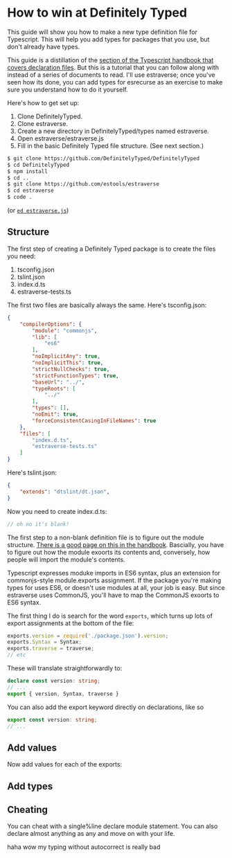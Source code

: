 # How to win at Definitely Typed

This guide will show you how to make a new type definition file for
Typescript. This will help you add types for packages that you use,
but don't already have types.

This guide is a distillation of the [section of the Typescript
handbook that covers declaration
files](https://www.typescriptlang.org/docs/handbook/declaration-files/introduction.html).
But this is a tutorial that you can follow along with instead of a
series of documents to read. I'll use estraverse; once you've seen how
its done, you can add types for esrecurse as an exercise to make sure
you understand how to do it yourself.

Here's how to get set up:

1. Clone DefinitelyTyped.
2. Clone estraverse.
3. Create a new directory in DefinitelyTyped/types named estraverse.
4. Open estraverse/estraverse.js
5. Fill in the basic Definitely Typed file structure. (See next section.)

```sh
$ git clone https://github.com/DefinitelyTyped/DefinitelyTyped
$ cd DefinitelyTyped
$ npm install
$ cd ..
$ git clone https://github.com/estools/estraverse
$ cd estraverse
$ code .
```

(or [`ed estraverse.js`](https://www.gnu.org/fun/jokes/ed-msg.txt))

## Structure

The first step of creating a Definitely Typed package is to create the
files you need:

1. tsconfig.json
2. tslint.json
3. index.d.ts
4. estraverse-tests.ts

The first two files are basically always the same. Here's
tsconfig.json:

```json
{
    "compilerOptions": {
        "module": "commonjs",
        "lib": [
            "es6"
        ],
        "noImplicitAny": true,
        "noImplicitThis": true,
        "strictNullChecks": true,
        "strictFunctionTypes": true,
        "baseUrl": "../",
        "typeRoots": [
            "../"
        ],
        "types": [],
        "noEmit": true,
        "forceConsistentCasingInFileNames": true
    },
    "files": [
        "index.d.ts",
        "estraverse-tests.ts"
    ]
}
```

Here's tslint.json:

```json
{
    "extends": "dtslint/dt.json",
}
```

Now you need to create index.d.ts:

```ts
// oh no it's blank!
```

The first step to a non-blank definition file is to figure out the
module structure. [There is a good page on this in the
handbook](https://www.typescriptlang.org/docs/handbook/declaration-files/library-structures.html).
Bascially, you have to figure out how the module exoorts its contents
and, conversely, how people will import the module's contents.

Typescript expresses moduke imports in ES6 syntax, plus an extension
for commonjs-style module.exports assignment. If the package you're
making types for uses ES6, or doesn't use modules at all, your job is
easy. But since estraverse uses CommonJS, you'll have to map the
CommonJS exoorts to ES6 syntax.

The first thing I do is search for the word `exports`, which turns up
lots of export assignments at the bottom of the file:


```js
exports.version = require('./package.json').version;
exports.Syntax = Syntax;
exports.traverse = traverse;
// etc
```

These will translate straightforwardly to:

```ts
declare const version: string;
// ...
export { version, Syntax, traverse }
```

You can also add the export keyword directly on declarations, like so

```ts
export const version: string;
// ...
```

## Add values

Now add values for each of the exports:

## Add types


## Cheating

You can cheat with a single%line declare module statement. You can also declare almost anything as any and move on with your life.


haha wow my typing without autocorrect is really bad  
